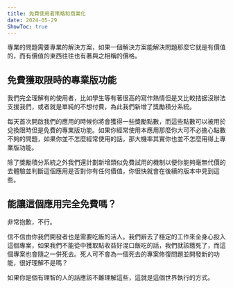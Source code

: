 ```yaml
---
title: 免費使用者策略和商業化
date: 2024-05-29
ShowToc: true
---
```


專業的問題需要專業的解決方案，如果一個解決方案能解決問題那麼它就是有價值的，而有價值的東西往往也有著與之相稱的價格。

## 免費獲取限時的專業版功能

我們完全理解有的使用者，比如學生等有著很高的寫作熱情但是又比較拮据沒辦法支援我們，或者就是單純的不想付費，為此我們新增了獎勵積分系統。

每天首次開啟我們的應用的時候你將會獲得一些獎勵點數，而這些點數可以被用於兌換限時但是免費的專業版功能。如果你經常使用本應用那麼你大可不必擔心點數不夠的問題，如果你並不怎麼經常使用的話，那大機率其實你也並不怎麼用得上專業版功能。

除了獎勵積分系統之外我們還計劃新增類似免費試用的機制以便你能夠毫無代價的去體驗並判斷這個應用是否對你有任何價值，你很快就會在後續的版本中見到這些。

## 能讓這個應用完全免費嗎？

非常抱歉，不行。

信不信由你我們開發者也是需要吃飯的活人。我們辭去了穩定的工作來全身心投入這個專案，如果我們不能從中獲取點收益好混口飯吃的話，我們就該餓死了，而這個專案也會隨之一併死去。死人可不會為一個死去的專案修復問題並開發新的功能，很好理解不是嗎？

如果你是個有理智的人的話應該不難理解這些，這就是這個世界執行的方式。
